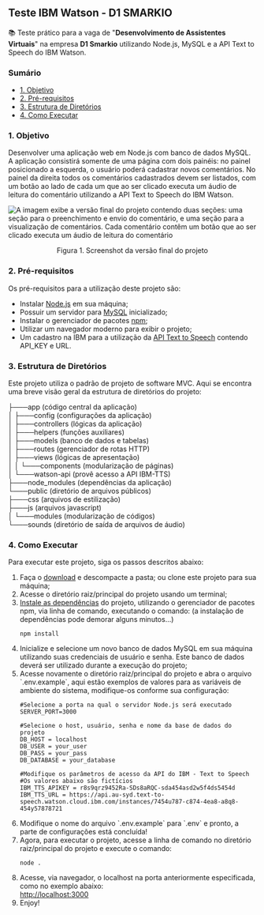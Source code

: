 
## Teste IBM Watson - D1 SMARKIO

:books: Teste prático para a vaga de "**Desenvolvimento de Assistentes Virtuais**" na empresa **D1 Smarkio** utilizando Node.js, MySQL e a API Text to Speech do IBM Watson.

<h3 id="content">Sumário</h3>
<ul>
	<li><a href="#objetive">1. Objetivo</a></li>
	<li><a href="#requirements">2. Pré-requisitos</a></li>
	<li><a href="#directories">3. Estrutura de Diretórios</a></li>
	<li><a href="#execute">4. Como Executar</a></li>
</ul>

<h3 id="objetive">1. Objetivo</h3>

Desenvolver uma aplicação web em Node.js com banco de dados MySQL. A aplicação consistirá somente de uma página com dois painéis: no painel
posicionado a esquerda, o usuário poderá cadastrar novos comentários. No painel da direita todos os comentários cadastrados devem ser listados, com um botão ao lado de cada um que ao ser clicado executa um áudio de leitura do comentário utilizando a API Text to Speech do IBM Watson.

![A imagem exibe a versão final do projeto contendo duas seções: uma seção para o preenchimento e envio do comentário, e uma seção para a visualização de comentários. Cada comentário contêm um botão que ao ser clicado executa um áudio de leitura do comentário](https://lh3.googleusercontent.com/NxsgNSnu7r8zz5J-_UrcG6Lbetv7qJGSD8nTDfmT7AIJMl4VEx4z_ks4U-ICkkQsB_CK2LX2hx_v0ow5c8rv3j2_HpKNpbTDPH_IRYjtCfTLkXLTH_pOUoE6so64WfpAbmCim52Lnw=w2400)
<p align="center"> Figura 1. Screenshot da versão final do projeto</p>

<h3 id="requirements">2. Pré-requisitos</h3>

Os pré-requisitos para a utilização deste projeto são:

<ul>
	<li>Instalar <a target="_blank" href="https://nodejs.org/en/">Node.js</a> em sua máquina;</li>
	<li>Possuir um servidor para <a target="_blank" href="https://dev.mysql.com/downloads/mysql/">MySQL</a> inicializado;</li>
	<li> Instalar o gerenciador de pacotes <a target="_blank" href="https://www.npmjs.com">npm</a>;
	<li>Utilizar um navegador moderno para exibir o projeto;</li>
	<li>Um cadastro na IBM para a utilização da <a target="_blank" href="https://www.ibm.com/cloud/watson-text-to-speech">API Text to
Speech</a> contendo API_KEY e URL.</li>
</ul>

<h3 id="directories">3. Estrutura de Diretórios</h3>
Este projeto utiliza o padrão de projeto de software MVC. Aqui se encontra uma breve visão geral da estrutura de diretórios do projeto:

├───app (código central da aplicação)<br>
│   ├───config (configurações da aplicação)<br>
│   ├───controllers (lógicas da aplicação)<br>
│   ├───helpers (funções auxiliares)<br>
│   ├───models (banco de dados e tabelas)<br>
│   ├───routes (gerenciador de rotas HTTP)<br>
│   ├───views (lógicas de apresentação)<br>
│   │   └───components (modularização de páginas)<br>
│   └───watson-api (provê acesso a API IBM-TTS)<br>
├───node_modules (dependências da aplicação)<br>
└───public (diretório de arquivos públicos)<br>
	    ├───css (arquivos de estilização)<br>
	    ├───js (arquivos javascript)<br>
	    │   └───modules (modularização de códigos)<br>
	    └───sounds (diretório de saída de arquivos de áudio)<br>
    
<h3 id="execute">4. Como Executar</h3>
Para executar este projeto, siga os passos descritos abaixo:
<ol>
	<li>Faça o <a href="https://github.com/guiIher-me/TextToSpeech-D1-SMARKIO/archive/refs/heads/main.zip">download</a> e descompacte a pasta; ou clone este projeto para sua máquina;</li>
	<li>Acesse o diretório raiz/principal do projeto usando um terminal;</li>
	<li><a target="_blank" href="https://docs.npmjs.com/cli/v7/commands/npm-install">Instale as dependências</a> do projeto, utilizando o gerenciador de pacotes npm, via linha de comando, executando o comando: (a instalação de dependências pode demorar alguns minutos...)
	
```
npm install
```
<li>Inicialize e selecione um novo banco de dados MySQL em sua máquina utilizando suas credenciais de usuário e senha. Este banco de dados deverá ser utilizado durante a execução do projeto;</li>
<li>Acesse novamente o diretório raiz/principal do projeto e abra o arquivo `.env.example`, aqui estão exemplos de valores para as variáveis de ambiente do sistema, modifique-os conforme sua configuração: </li>

```
#Selecione a porta na qual o servidor Node.js será executado
SERVER_PORT=3000

#Selecione o host, usuário, senha e nome da base de dados do projeto
DB_HOST = localhost
DB_USER = your_user
DB_PASS = your_pass
DB_DATABASE = your_database

#Modifique os parâmetros de acesso da API do IBM - Text to Speech
#Os valores abaixo são fictícios
IBM_TTS_APIKEY = r8s9qrz9452Ra-SDs8aRQC-sda454asd2w5f4ds5454d
IBM_TTS_URL = https://api.au-syd.text-to-speech.watson.cloud.ibm.com/instances/7454u787-c874-4ea8-a8q8-454y57878721
```

<li>Modifique o nome do arquivo `.env.example` para `.env` e pronto, a  parte de configurações está concluída! </li>
<li>Agora, para executar o projeto, acesse a linha de comando no diretório raiz/principal do projeto e execute o comando:</li>

```
node .
```
<li>Acesse, via navegador, o localhost na porta anteriormente especificada, como no exemplo abaixo:</li>
<a target="_blank" href="http://localhost:3000">http://localhost:3000</a>

<li>Enjoy!</li>
</ol>
